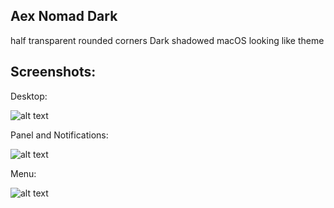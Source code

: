 ## Aex Nomad Dark

half transparent rounded corners Dark shadowed macOS looking like theme

## Screenshots:

Desktop:

![alt text](https://raw.githubusercontent.com/Blacksuan19/Plasma-Themes/master/Aex%20Nomad%20Dark/Screenshots/Screenshot_20180618_105634.png)

Panel and Notifications:

![alt text](https://raw.githubusercontent.com/Blacksuan19/Plasma-Themes/master/Aex%20Nomad%20Dark/Screenshots/Screenshot_20180618_105701.png)

Menu:

![alt text](https://raw.githubusercontent.com/Blacksuan19/Plasma-Themes/master/Aex%20Nomad%20Dark/Screenshots/Screenshot_20180618_105726.png)
